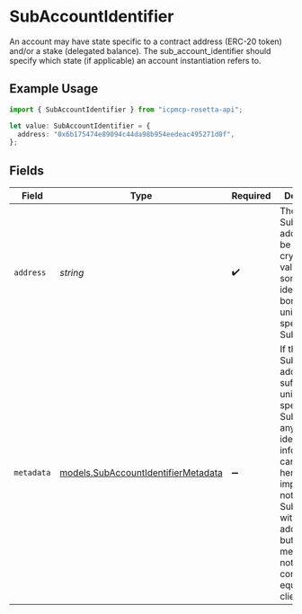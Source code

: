 # SubAccountIdentifier

An account may have state specific to a contract address (ERC-20 token) and/or a stake (delegated balance). The sub_account_identifier should specify which state (if applicable) an account instantiation refers to.

## Example Usage

```typescript
import { SubAccountIdentifier } from "icpmcp-rosetta-api";

let value: SubAccountIdentifier = {
  address: "0x6b175474e89094c44da98b954eedeac495271d0f",
};
```

## Fields

| Field                                                                                                                                                                                                                                                                     | Type                                                                                                                                                                                                                                                                      | Required                                                                                                                                                                                                                                                                  | Description                                                                                                                                                                                                                                                               | Example                                                                                                                                                                                                                                                                   |
| ------------------------------------------------------------------------------------------------------------------------------------------------------------------------------------------------------------------------------------------------------------------------- | ------------------------------------------------------------------------------------------------------------------------------------------------------------------------------------------------------------------------------------------------------------------------- | ------------------------------------------------------------------------------------------------------------------------------------------------------------------------------------------------------------------------------------------------------------------------- | ------------------------------------------------------------------------------------------------------------------------------------------------------------------------------------------------------------------------------------------------------------------------- | ------------------------------------------------------------------------------------------------------------------------------------------------------------------------------------------------------------------------------------------------------------------------- |
| `address`                                                                                                                                                                                                                                                                 | *string*                                                                                                                                                                                                                                                                  | :heavy_check_mark:                                                                                                                                                                                                                                                        | The SubAccount address may be a cryptographic value or some other identifier (ex: bonded) that uniquely specifies a SubAccount.                                                                                                                                           | 0x6b175474e89094c44da98b954eedeac495271d0f                                                                                                                                                                                                                                |
| `metadata`                                                                                                                                                                                                                                                                | [models.SubAccountIdentifierMetadata](../models/subaccountidentifiermetadata.md)                                                                                                                                                                                          | :heavy_minus_sign:                                                                                                                                                                                                                                                        | If the SubAccount address is not sufficient to uniquely specify a SubAccount, any other identifying information can be stored here. It is important to note that two SubAccounts with identical addresses but differing metadata will not be considered equal by clients. |                                                                                                                                                                                                                                                                           |